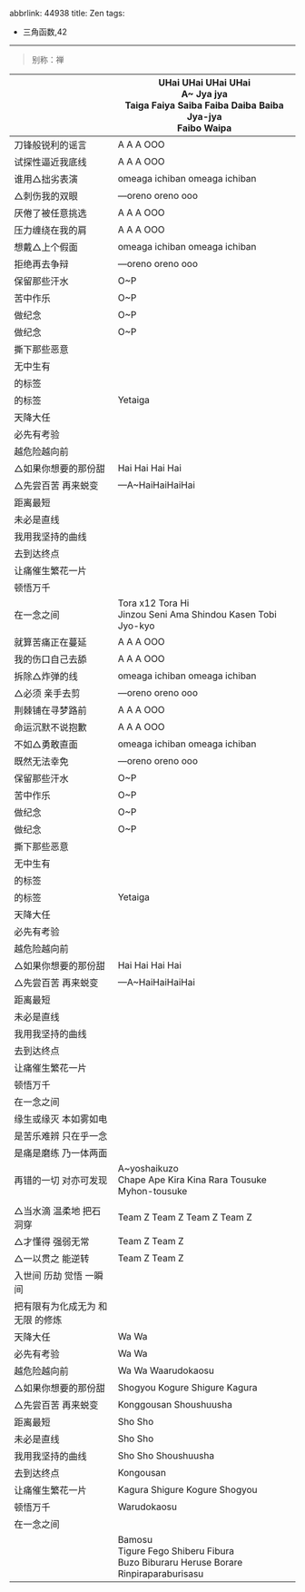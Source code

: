 abbrlink: 44938
title: Zen
tags:
  - 三角函数,42
---
> 别称：禅

|      |UHai UHai UHai UHai<br>A~ Jya jya<br>Taiga Faiya Saiba Faiba Daiba  Baiba Jya-jya<br>Faibo Waipa|
|--|--|
|刀锋般锐利的谣言|A A A OOO|
|试探性逼近我底线|A A A OOO|
|谁用△拙劣表演|omeaga ichiban omeaga ichiban|
|△刺伤我的双眼|—oreno oreno ooo|
|厌倦了被任意挑选|A A A OOO|
|压力缠绕在我的肩|A A A OOO|
|想戴△上个假面|omeaga ichiban omeaga ichiban|
|拒绝再去争辩|—oreno oreno ooo|
|保留那些汗水|O~P |
|苦中作乐|O~P |
|做纪念|O~P |
|做纪念|O~P |
|撕下那些恶意|      |
|无中生有|      |
|的标签|      |
|的标签|Yetaiga|
|天降大任|      |
|必先有考验|      |
|越危险越向前|      |
|△如果你想要的那份甜|Hai Hai Hai Hai|
|△先尝百苦 再来蜕变|—A~HaiHaiHaiHai|
|距离最短|      |
|未必是直线|      |
|我用我坚持的曲线|      |
|去到达终点|      |
|让痛催生繁花一片|      |
|顿悟万千|      |
|在一念之间|Tora x12 Tora Hi<br>Jinzou Seni Ama Shindou Kasen Tobi Jyo-kyo|
|就算苦痛正在蔓延|A A A OOO|
|我的伤口自己去舔|A A A OOO|
|拆除△炸弹的线|omeaga ichiban omeaga ichiban|
|△必须 亲手去剪|—oreno oreno ooo|
|荆棘铺在寻梦路前|A A A OOO|
|命运沉默不说抱歉|A A A OOO|
|不如△勇敢直面|omeaga ichiban omeaga ichiban|
|既然无法幸免|—oreno oreno ooo|
|保留那些汗水|O~P |
|苦中作乐|O~P |
|做纪念|O~P |
|做纪念|O~P |
|撕下那些恶意|      |
|无中生有|      |
|的标签|      |
|的标签|Yetaiga|
|天降大任|      |
|必先有考验|      |
|越危险越向前|      |
|△如果你想要的那份甜|Hai Hai Hai Hai|
|△先尝百苦 再来蜕变|—A~HaiHaiHaiHai|
|距离最短|      |
|未必是直线|      |
|我用我坚持的曲线|      |
|去到达终点|      |
|让痛催生繁花一片|      |
|顿悟万千|      |
|在一念之间|      |
|缘生或缘灭 本如雾如电|      |
|是苦乐难辨 只在乎一念|      |
|是痛是磨练 乃一体两面|      |
|再错的一切 对亦可发现|A~yoshaikuzo<br>Chape Ape Kira Kina Rara Tousuke Myhon-tousuke|
|      |      |
|△当水滴 温柔地 把石洞穿|Team Z Team Z Team Z Team Z|
|△才懂得 强弱无常|Team Z Team Z|
|△一以贯之 能逆转|Team Z Team Z|
|入世间 历劫 觉悟 一瞬间|      |
|把有限有为化成无为 和无限 的修炼|      |
|天降大任|Wa Wa|
|必先有考验|Wa Wa|
|越危险越向前|Wa Wa Waarudokaosu|
|△如果你想要的那份甜|Shogyou Kogure Shigure Kagura|
|△先尝百苦 再来蜕变|Konggousan Shoushuusha|
|距离最短|Sho Sho|
|未必是直线|Sho Sho |
|我用我坚持的曲线|Sho Sho Shoushuusha|
|去到达终点|Kongousan|
|让痛催生繁花一片|Kagura Shigure Kogure Shogyou|
|顿悟万千|Warudokaosu|
|在一念之间|      |
|      |Bamosu<br>Tigure Fego Shiberu Fibura<br>Buzo Biburaru Heruse Borare<br>Rinpiraparaburisasu|